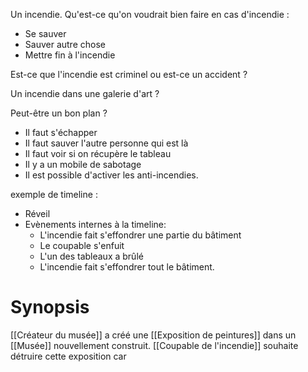 Un incendie.
Qu'est-ce qu'on voudrait bien faire en cas d'incendie : 
- Se sauver
- Sauver autre chose
- Mettre fin à l'incendie 

Est-ce que l'incendie est criminel ou est-ce un accident ?

Un incendie dans une galerie d'art ? 

Peut-être un bon plan ?

- Il faut s'échapper
- Il faut sauver l'autre personne qui est là
- Il faut voir si on récupère le tableau
- Il y a un mobile de sabotage
- Il est possible d'activer les anti-incendies.

exemple de timeline : 
- Réveil
- Evènements internes à la timeline:
	- L'incendie fait s'effondrer une partie du bâtiment
	- Le coupable s'enfuit
	- L'un des tableaux a brûlé
	- L'incendie fait s'effondrer tout le bâtiment.

# Synopsis
[[Créateur du musée]] a créé une [[Exposition de peintures]] dans un [[Musée]] nouvellement construit. [[Coupable de l'incendie]] souhaite détruire cette exposition car 